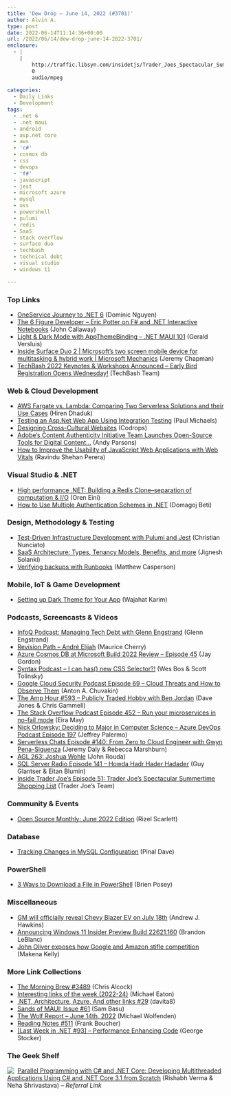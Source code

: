 ```yaml
---
title: 'Dew Drop – June 14, 2022 (#3701)'
author: Alvin A.
type: post
date: 2022-06-14T11:14:36+00:00
url: /2022/06/14/dew-drop-june-14-2022-3701/
enclosure:
  - |
    |
        http://traffic.libsyn.com/insidetjs/Trader_Joes_Spectacular_Summertime_Shopping_List.mp3
        0
        audio/mpeg
        
categories:
  - Daily Links
  - Development
tags:
  - .net 6
  - .net maui
  - android
  - asp.net core
  - aws
  - 'c#'
  - cosmos db
  - css
  - devops
  - 'f#'
  - javascript
  - jest
  - microsoft azure
  - mysql
  - oss
  - powershell
  - pulumi
  - redis
  - SaaS
  - stack overflow
  - surface duo
  - techbash
  - technical debt
  - visual studio
  - windows 11

---
```

### <a name="top"></a>Top Links

  * <a href="https://devblogs.microsoft.com/dotnet/one-service-journey-to-dotnet-6/?WT.mc_id=DOP-MVP-4025064" target="_blank" rel="noopener">OneService Journey to .NET 6</a> (Dominic Nguyen)
  * <a href="https://6figuredev.com/podcast/eric-potter-on-f-and-net-interactive-notebooks/" target="_blank" rel="noopener">The 6 Figure Developer &#8211; Eric Potter on F# and .NET Interactive Notebooks</a> (John Callaway)
  * <a href="http://www.youtube.com/watch?v=mao-oXFua5g" target="_blank" rel="noopener">Light & Dark Mode with AppThemeBinding &#8211; .NET MAUI 101</a> (Gerald Versluis)
  * <a href="http://www.youtube.com/watch?v=yxHWDsLDN_8" target="_blank" rel="noopener">Inside Surface Duo 2 | Microsoft&#8217;s two screen mobile device for multitasking & hybrid work | Microsoft Mechanics</a> (Jeremy Chapman)
  * <a href="https://mailchi.mp/techbash/techbash-2022-keynotes-workshops-announced-early-bird-tickets-this-week" target="_blank" rel="noopener">TechBash 2022 Keynotes & Workshops Announced &#8211; Early Bird Registration Opens Wednesday!</a> (TechBash Team)



### <a name="web"></a>Web & Cloud Development

  * <a href="https://www.simform.com/blog/aws-fargate-vs-lambda/" target="_blank" rel="noopener">AWS Fargate vs. Lambda: Comparing Two Serverless Solutions and their Use Cases</a> (Hiren Dhaduk)
  * <a href="https://www.pmichaels.net/2022/06/13/testing-an-asp-net-web-app-using-integration-testing/?utm_source=rss&utm_medium=rss&utm_campaign=testing-an-asp-net-web-app-using-integration-testing" target="_blank" rel="noopener">Testing an Asp.Net Web App Using Integration Testing</a> (Paul Michaels)
  * <a href="https://tympanus.net/codrops/2022/06/13/designing-cross-cultural-websites/" target="_blank" rel="noopener">Designing Cross-Cultural Websites</a> (Codrops)
  * <a href="https://medium.com/adobetech/adobe-content-authenticity-initiative-open-source-tools-content-provenance-193bacbd4e5a?source=rss----9342990108af---4" target="_blank" rel="noopener">Adobe’s Content Authenticity Initiative Team Launches Open-Source Tools for Digital Content…</a> (Andy Parsons)
  * <a href="https://www.syncfusion.com/blogs/post/how-to-improve-the-usability-of-javascript-web-applications-with-web-vitals.aspx" target="_blank" rel="noopener">How to Improve the Usability of JavaScript Web Applications with Web Vitals</a> (Ravindu Shehan Perera)



### <a name="dotnet"></a>Visual Studio & .NET

  * <a href="https://ayende.com/blog/197505-C/high-performance-net-building-a-redis-clone-separation-of-computation-i-o?Key=e30d2f66-0e19-4232-a690-af8d4d6093d7" target="_blank" rel="noopener">High performance .NET: Building a Redis Clone–separation of computation & I/O</a> (Oren Eini)
  * <a href="https://code-maze.com/dotnet-multiple-authentication-schemes/" target="_blank" rel="noopener">How to Use Multiple Authentication Schemes in .NET</a> (Domagoj Beti)



### <a name="design"></a>Design, Methodology & Testing

  * <a href="https://www.pulumi.com/blog/testing-pulumi-programs-with-jest/" target="_blank" rel="noopener">Test-Driven Infrastructure Development with Pulumi and Jest</a> (Christian Nunciato)
  * <a href="https://www.simform.com/blog/saas-architecture/" target="_blank" rel="noopener">SaaS Architecture: Types, Tenancy Models, Benefits, and more</a> (Jignesh Solanki)
  * <a href="https://octopus.com/blog/verifying-backups-with-runbooks" target="_blank" rel="noopener">Verifying backups with Runbooks</a> (Matthew Casperson)



### <a name="mobile"></a>Mobile, IoT & Game Development

  * <a href="https://medium.com/codechai/setting-up-dark-theme-for-your-app-896739d961c0?source=rss----fc8393e7239---4" target="_blank" rel="noopener">Setting up Dark Theme for Your App</a> (Wajahat Karim)



### <a name="podcasts"></a>Podcasts, Screencasts & Videos

  * <a href="https://www.infoq.com/podcasts/managing-tech-debt/" target="_blank" rel="noopener">InfoQ Podcast: Managing Tech Debt with Glenn Engstrand</a> (Glenn Engstrand)
  * <a href="https://revisionpath.com/andre-elijah" target="_blank" rel="noopener">Revision Path &#8211; André Elijah</a> (Maurice Cherry)
  * <a href="https://devblogs.microsoft.com/cosmosdb/azure-cosmos-db-at-microsoft-build-2022-review-episode-45/?WT.mc_id=DOP-MVP-4025064" target="_blank" rel="noopener">Azure Cosmos DB at Microsoft Build 2022 Review – Episode 45</a> (Jay Gordon)
  * <a href="https://syntax.fm/show/470/i-can-has-new-css-selector" target="_blank" rel="noopener">Syntax Podcast &#8211; I can has() new CSS Selector?!</a> (Wes Bos & Scott Tolinsky)
  * <a href="https://cloudsecuritypodcast.libsyn.com/ep69-cloud-threats-and-how-to-observe-them" target="_blank" rel="noopener">Google Cloud Security Podcast Episode 69 &#8211; Cloud Threats and How to Observe Them</a> (Anton A. Chuvakin)
  * <a href="https://theamphour.com/593-publicly-traded-hobby-with-ben-jordan/?utm_source=rss&utm_medium=rss&utm_campaign=593-publicly-traded-hobby-with-ben-jordan" target="_blank" rel="noopener">The Amp Hour #593 – Publicly Traded Hobby with Ben Jordan</a> (Dave Jones & Chris Gammell)
  * <a href="https://stackoverflow.blog/2022/06/14/run-your-microservices-in-no-fail-mode-ep-452/" target="_blank" rel="noopener">The Stack Overflow Podcast Episode 452 &#8211; Run your microservices in no-fail mode</a> (Eira May)
  * <a href="http://feed.azuredevops.show/nick-orlowsky-deciding-to-major-in-computer-science-episode-197" target="_blank" rel="noopener">Nick Orlowsky: Deciding to Major in Computer Science &#8211; Azure DevOps Podcast Episode 197</a> (Jeffrey Palermo)
  * <a href="https://www.serverlesschats.com/140" target="_blank" rel="noopener">Serverless Chats Episode #140: From Zero to Cloud Engineer with Gwyn Pena-Siguenza</a> (Jeremy Daly & Rebecca Marshburn)
  * <a href="https://www.ageekleader.com/agl-263-joshua-wohle/" target="_blank" rel="noopener">AGL 263: Joshua Wohle</a> (John Rouda)
  * <a href="http://sqlserverradio.com/episode-141" target="_blank" rel="noopener">SQL Server Radio Episode 141 &#8211; Howda Hadr Hader Hadader</a> (Guy Glantser & Eitan Blumin)
  * <a href="http://traffic.libsyn.com/insidetjs/Trader_Joes_Spectacular_Summertime_Shopping_List.mp3" target="_blank" rel="noopener">Inside Trader Joe&#8217;s Episode 51: Trader Joe&#8217;s Spectacular Summertime Shopping List</a> (Trader Joe&#8217;s Team)



### <a name="events"></a>Community & Events

  * <a href="https://github.blog/2022-06-13-open-source-monthly-june-2022-edition/" target="_blank" rel="noopener">Open Source Monthly: June 2022 Edition</a> (Rizel Scarlett)



### <a name="sql"></a>Database

  * <a href="https://blog.sqlauthority.com/2022/06/14/tracking-changes-in-mysql-configuration/?utm_source=rss&utm_medium=rss&utm_campaign=tracking-changes-in-mysql-configuration" target="_blank" rel="noopener">Tracking Changes in MySQL Configuration</a> (Pinal Dave)



### <a name="ps"></a>PowerShell

  * <a href="https://www.itprotoday.com/powershell/3-ways-download-file-powershell" target="_blank" rel="noopener">3 Ways to Download a File in PowerShell</a> (Brien Posey)



### <a name="misc"></a>Miscellaneous

  * <a href="https://www.theverge.com/2022/6/13/23166048/gm-chevy-blazer-ev-reveal-date-electric" target="_blank" rel="noopener">GM will officially reveal Chevy Blazer EV on July 18th</a> (Andrew J. Hawkins)
  * <a href="https://blogs.windows.com/windows-insider/2022/06/13/announcing-windows-11-insider-preview-build-22621-160/?WT.mc_id=WD-MVP-4025064" target="_blank" rel="noopener">Announcing Windows 11 Insider Preview Build 22621.160</a> (Brandon LeBlanc)
  * <a href="https://www.theverge.com/2022/6/13/23165955/john-oliver-last-week-tonight-amazon-apple-facebook-google-antitrust" target="_blank" rel="noopener">John Oliver exposes how Google and Amazon stifle competition</a> (Makena Kelly)



### <a name="links"></a>More Link Collections

  * <a href="https://blog.cwa.me.uk/2022/06/14/the-morning-brew-3489/" target="_blank" rel="noopener">The Morning Brew #3489</a> (Chris Alcock)
  * <a href="https://samestuffdifferentday.com/2022/06/13/interesting-links-of-the-week-2022-24/" target="_blank" rel="noopener">Interesting links of the week (2022-24)</a> (Michael Eaton)
  * <a href="https://davidshergilashvili.space/2022/06/13/net-architecture-azure-and-other-links-29/" target="_blank" rel="noopener">.NET, Architecture, Azure, And other links #29</a> (davita8)
  * <a href="https://www.telerik.com/blogs/sands-of-maui-issue-61" target="_blank" rel="noopener">Sands of MAUI: Issue #61</a> (Sam Basu)
  * <a href="https://michael-wolfenden.github.io/2022/06/14/june-14th-2022/" target="_blank" rel="noopener">The Wolf Report &#8211; June 14th, 2022</a> (Michael Wolfenden)
  * <a href="https://www.frankysnotes.com/2022/06/reading-notes-511.html" target="_blank" rel="noopener">Reading Notes #511</a> (Frank Boucher)
  * <a href="https://georgestocker.com/2022/06/13/last-week-in-net-93-performance-enhancing-code/" target="_blank" rel="noopener">[Last Week in .NET #93] – Performance Enhancing Code</a> (George Stocker)



### <a name="shelf"></a>The Geek Shelf

<a href="https://www.amazon.com/dp/9389423325/?tag=amavin-20" target="_blank" rel="noopener"><img decoding="async" align="left" style="margin: 0px 4px 0px 0px; border: 0px currentcolor; border-image: none; float: left; display: inline; background-image: none;" src="https://m.media-amazon.com/images/I/51RARp7l+xL._SS135_.jpg" border="0" /></a>&nbsp;<a href="https://www.amazon.com/dp/9389423325/?tag=amavin-20" target="_blank" rel="noopener">Parallel Programming with C# and .NET Core: Developing Multithreaded Applications Using C# and .NET Core 3.1 from Scratch</a> (Rishabh Verma & Neha Shrivastava) _&#8211; Referral Link_